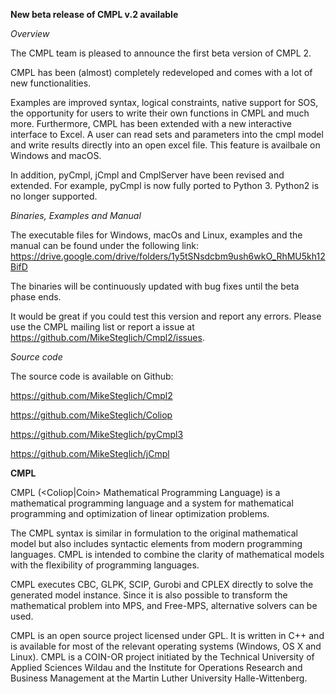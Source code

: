**New beta release of CMPL v.2 available**

*Overview*
 
The CMPL team is pleased to announce the first beta version of CMPL 2. 

CMPL has been (almost) completely redeveloped and comes with a lot of new functionalities. 

Examples are improved syntax,  logical constraints, native support for SOS, the opportunity for users to write their own functions in CMPL and much more. Furthermore, CMPL has been extended with a new interactive interface to Excel. A user can read sets and parameters into the cmpl model and write results directly into an open excel file. This feature is availbale on Windows and macOS. 

In addition, pyCmpl, jCmpl and CmplServer have been revised and  extended. For example, pyCmpl is now fully ported to Python 3. Python2 is no longer supported. 

*Binaries, Examples and Manual*

The executable files for Windows, macOs and Linux, examples and the manual can be found under the following link: https://drive.google.com/drive/folders/1y5tSNsdcbm9ush6wkO_RhMU5kh12BifD

The binaries will be continuously updated with bug fixes until the beta phase ends.

It would be great if you could test this version and report any errors. Please use the CMPL mailing list or report a issue at https://github.com/MikeSteglich/Cmpl2/issues. 

*Source code*

The source code is available on Github:

https://github.com/MikeSteglich/Cmpl2
  
https://github.com/MikeSteglich/Coliop

https://github.com/MikeSteglich/pyCmpl3

https://github.com/MikeSteglich/jCmpl


**CMPL**

CMPL (<Coliop|Coin> Mathematical Programming Language) is a mathematical programming language 
and a system for mathematical programming and optimization of linear optimization problems. 

The CMPL syntax is similar in formulation to the original mathematical model but also 
includes syntactic elements from modern programming languages. CMPL is intended to combine 
the clarity of mathematical models with the flexibility of programming languages. 

CMPL executes CBC, GLPK, SCIP, Gurobi and CPLEX directly to solve the generated model 
instance. Since it is also possible to transform the mathematical problem into MPS, 
and Free-MPS, alternative solvers can be used. 

CMPL is an open source project licensed under GPL. It is written in C++ and is available 
for most of the relevant operating systems (Windows, OS X and Linux). 
CMPL is a COIN-OR project initiated by the Technical University of Applied Sciences Wildau 
and the Institute for Operations Research and Business Management at the Martin Luther 
University Halle-Wittenberg.



